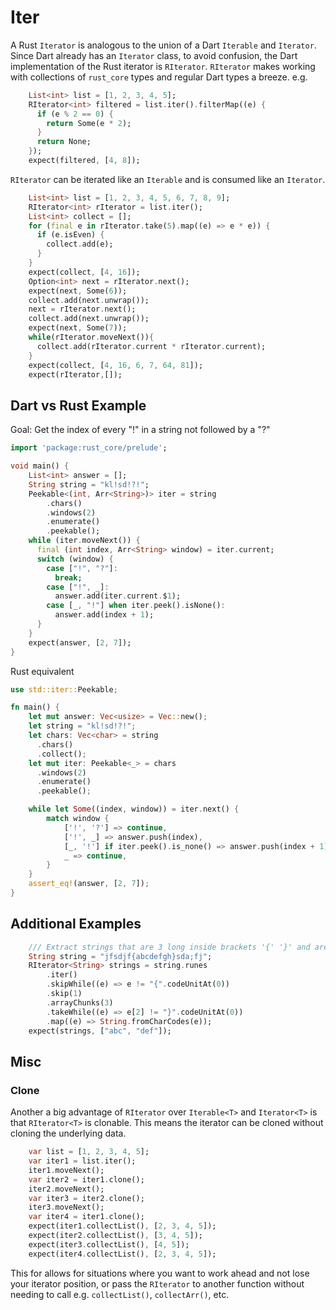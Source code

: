 # Iter

A Rust `Iterator` is analogous to the union of a Dart `Iterable` and `Iterator`. Since Dart already has an `Iterator` class, to avoid confusion,
the Dart implementation of the Rust iterator is `RIterator`. `RIterator`
makes working with collections of `rust_core` types and regular Dart types a breeze. e.g.

```dart
    List<int> list = [1, 2, 3, 4, 5];
    RIterator<int> filtered = list.iter().filterMap((e) {
      if (e % 2 == 0) {
        return Some(e * 2);
      }
      return None;
    });
    expect(filtered, [4, 8]);
```

`RIterator` can be iterated like an `Iterable` and is consumed like an `Iterator`.
```dart
    List<int> list = [1, 2, 3, 4, 5, 6, 7, 8, 9];
    RIterator<int> rIterator = list.iter();
    List<int> collect = [];
    for (final e in rIterator.take(5).map((e) => e * e)) {
      if (e.isEven) {
        collect.add(e);
      }
    }
    expect(collect, [4, 16]);
    Option<int> next = rIterator.next();
    expect(next, Some(6));
    collect.add(next.unwrap());
    next = rIterator.next();
    collect.add(next.unwrap());
    expect(next, Some(7));
    while(rIterator.moveNext()){
      collect.add(rIterator.current * rIterator.current);
    }
    expect(collect, [4, 16, 6, 7, 64, 81]);
    expect(rIterator,[]);
```

## Dart vs Rust Example
Goal: Get the index of every "!" in a string not followed by a "?"
```dart
import 'package:rust_core/prelude';

void main() {
    List<int> answer = [];
    String string = "kl!sd!?!";
    Peekable<(int, Arr<String>)> iter = string
        .chars()
        .windows(2)
        .enumerate()
        .peekable();
    while (iter.moveNext()) {
      final (int index, Arr<String> window) = iter.current;
      switch (window) {
        case ["!", "?"]:
          break;
        case ["!", _]:
          answer.add(iter.current.$1);
        case [_, "!"] when iter.peek().isNone():
          answer.add(index + 1);
      }
    }
    expect(answer, [2, 7]);
}
```
Rust equivalent
```rust
use std::iter::Peekable;

fn main() {
    let mut answer: Vec<usize> = Vec::new();
    let string = "kl!sd!?!";
    let chars: Vec<char> = string
      .chars()
      .collect();
    let mut iter: Peekable<_> = chars
      .windows(2)
      .enumerate()
      .peekable();

    while let Some((index, window)) = iter.next() {
        match window {
            ['!', '?'] => continue, 
            ['!', _] => answer.push(index),
            [_, '!'] if iter.peek().is_none() => answer.push(index + 1),
            _ => continue,
        }
    }
    assert_eq!(answer, [2, 7]);
}
```
## Additional Examples
```dart
    /// Extract strings that are 3 long inside brackets '{' '}' and are not apart of other strings
    String string = "jfsdjf{abcdefgh}sda;fj";
    RIterator<String> strings = string.runes
        .iter()
        .skipWhile((e) => e != "{".codeUnitAt(0))
        .skip(1)
        .arrayChunks(3)
        .takeWhile((e) => e[2] != "}".codeUnitAt(0))
        .map((e) => String.fromCharCodes(e));
    expect(strings, ["abc", "def"]);
```

## Misc
### Clone

Another a big advantage of `RIterator` over `Iterable<T>` and `Iterator<T>` is that `RIterator<T>` is clonable.
This means the iterator can be cloned without cloning the underlying data.
```dart
    var list = [1, 2, 3, 4, 5];
    var iter1 = list.iter();
    iter1.moveNext();
    var iter2 = iter1.clone();
    iter2.moveNext();
    var iter3 = iter2.clone();
    iter3.moveNext();
    var iter4 = iter1.clone();
    expect(iter1.collectList(), [2, 3, 4, 5]);
    expect(iter2.collectList(), [3, 4, 5]);
    expect(iter3.collectList(), [4, 5]);
    expect(iter4.collectList(), [2, 3, 4, 5]);
```
This for allows for situations where you want to work ahead and not lose your iterator position, or pass the `RIterator` to another function without needing to call e.g. `collectList()`, `collectArr()`, etc.